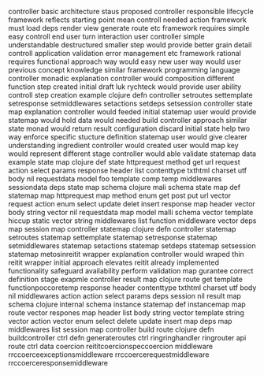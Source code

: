 controller basic architecture staus proposed controller responsible lifecycle framework reflects starting point mean controll needed action framework must load deps render view generate route etc framework requires simple easy controll end user turn interaction user controller simple understandable destructured smaller step would provide better grain detail controll application validation error management etc framework rational requires functional approach way would easy new user way would user previous concept knowledge similar framework programming language controller monadic explanation controller would composition different function step created initial draft luk rychteck would provide user ability controll step creation example clojure defn controller setroutes settemplate setresponse setmiddlewares setactions setdeps setsession controller state map explanation controller would feeded initial statemap user would provide statemap would hold data would needed build controller approach similar state monad would return result configuration discard initial state help two way enforce specific stucture definition statemap user would give clearer understanding ingredient controller would created user would map key would represent different stage controller would able validate statemap data example state map clojure def state httprequest method get url request action select params response header list contenttype txthtml charset utf body nil requestdata model foo template comp temp middlewares sessiondata deps state map schema clojure mali schema state map def statemap map httprequest map method enum get post put url vector request action enum select update delet insert response map header vector body string vector nil requestdata map model malli schema vector template hiccup static vector string middlewares list function middleware vector deps map session map controller statemap clojure defn controller statemap setroutes statemap settemplate statemap setresponse statemap setmiddlewares statemap setactions statemap setdeps statemap setsession statemap metosinreitit wrapper explanation controller would wraped thin reitit wrapper initial approach elevates reitit already implemented functionality safeguard availability perform validation map gurantee correct definition stage exapmle controller result map clojure route get template functionpoccoretemp response header contenttype txthtml charset utf body nil middlewares action action select params deps session nil result map schema clojure internal schema instance statemap def instancemap map route vector respones map header list body string vector template string vector action vector enum select delete update insert map deps map middlewares list session map controller build route clojure defn buildcontroller ctrl defn generateroutes ctrl ringringhandler ringrouter api route ctrl data coercion reititcoercionspeccoercion middleware rrccoerceexceptionsmiddleware rrccoercerequestmiddleware rrccoerceresponsemiddleware